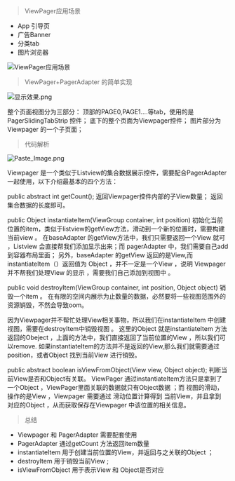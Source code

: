 >ViewPager应用场景

* App 引导页
* 广告Banner
* 分类tab
* 图片浏览器

![ViewPager应用场景](http://upload-images.jianshu.io/upload_images/1239900-66027f655be9a7f8.png?imageMogr2/auto-orient/strip%7CimageView2/2/w/1240)

>ViewPager+PagerAdapter 的简单实现

![显示效果.png](http://upload-images.jianshu.io/upload_images/1239900-b26103516091fb30.png?imageMogr2/auto-orient/strip%7CimageView2/2/w/300)

整个页面视图分为三部分：
顶部的PAGE0,PAGE1....等tab，使用的是PagerSlidingTabStrip 控件；
底下的整个页面为Viewpager控件；
图片部分为Viewpager 的一个子页面；

> 代码解析

![Paste_Image.png](http://upload-images.jianshu.io/upload_images/1239900-9626b0b8cd8e87c2.png?imageMogr2/auto-orient/strip%7CimageView2/2/w/1240)

Viewpager 是一个类似于Listview的集合数据展示控件，需要配合PagerAdapter一起使用，以下介绍最基本的四个方法：

public abstract int getCount();
返回Viewpager控件内部的子View数量；
返回集合数据的长度即可。

public Object instantiateItem(ViewGroup container, int position) 
初始化当前位置的item，类似于listview的getView方法，滑动到一个新的位置时，需要构建当前view 。
在baseAdapter 的getView方法中，我们只需要返回一个View 就可 ，Listview 会直接帮我们添加显示出来；而 pagerAdapter 中，我们需要自己add到容器布局里面；
另外，baseAdapter 的getView 返回的是View,而instantiateItem（）返回值为 Object ，并不一定是一个View ，说明 Viewpager 并不帮我们处理View 的显示 ，需要我们自己添加到视图中 。

public void destroyItem(ViewGroup container, int position, Object object)
销毁一个item 。
在有限的空间内展示为止数量的数据，必然要将一些视图范围外的资源销毁，不然会导致oom。

因为Viewpager并不帮忙处理View相关事物，所以我们在instantiateItem 中创建视图，需要在destroyItem中销毁视图 。
这里的Object 就是instantiateItem 方法返回的Obeject  ，上面的方法中，我们直接返回了当前位置的View ，所以我们可以remove.
如果instantiateItem的方法并不是返回的View,那么我们就需要通过position，或者Object 找到当前View 进行销毁。

public abstract boolean isViewFromObject(View view, Object object);
判断当前View是否和Object有关联。
ViewPager 通过instantiateItem方法只是拿到了一个Object ，ViewPager里面关联的数据就只有Object数据 ；而 视图的滑动，操作的是View ，Viewpager 需要通过 滑动位置计算得到 当前View，并且拿到 对应的Object ，从而获取保存在Viewpager 中该位置的相关信息。


> 总结

* Viewpager 和 PagerAdapter 需要配套使用
* PagerAdapter 通过getCount 方法返回item数量
* instantiateItem 用于创建当前位置的View，并返回与之关联的Object ；
* destroyItem 用于销毁当前View ;
* isViewFromObject 用于表示View 和 Object是否对应
